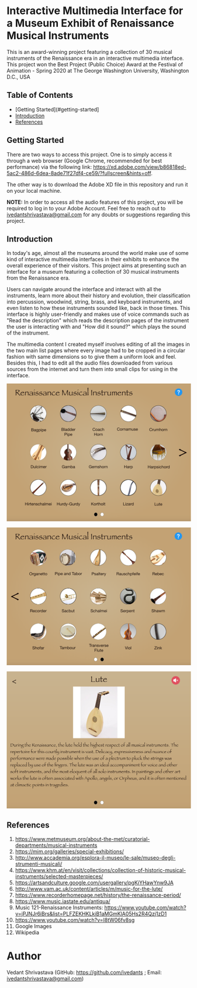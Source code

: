 # Interactive Multimedia Interface for a Museum Exhibit of Renaissance Musical Instruments
This is an award-winning project featuring a collection of 30 musical instruments of the Renaissance era in an interactive multimedia interface. This project won the Best Project (Public Choice) Award at the Festival of Animation - Spring 2020 at The George Washington University, Washington D.C., USA 

## Table of Contents

- [Getting Started](#getting-started]
- [Introduction](#introduction)
- [References](#references)

## Getting Started

There are two ways to access this project. One is to simply access it through a web browser (Google Chrome, recommended for best performance) via the following link: https://xd.adobe.com/view/b86818ed-5ac2-486d-6dea-8ade71f27df4-ce59/?fullscreen&hints=off.

The other way is to download the Adobe XD file in this repository and run it on your local machine. 

**NOTE:** In order to access all the audio features of this project, you will be required to log in to your Adobe Account. Feel free to reach out to ivedantshrivastava@gmail.com for any doubts or suggestions regarding this project.

## Introduction

In today's age, almost all the museums around the world make use of some kind of interactive multimedia interfaces in their exhibits to enhance the overall experience of their visitors. This project aims at presenting such an interface for a museum featuring a collection of 30 musical instruments from the Renaissance era. 

Users can navigate around the interface and interact with all the instruments, learn more about their history and evolution, their classification into percussion, woodwind, string, brass, and keyboard instruments, and even listen to how these instruments sounded like, back in those times. This interface is highly user-friendly and makes use of voice commands such as "Read the description" which reads the description pages of the instrument the user is interacting with and "How did it sound?" which plays the sound of the instrument. 

The multimedia content I created myself involves editing of all the images in the two main list pages where every image had to be cropped in a circular fashion with same dimensions so to give them a uniform look and feel. Besides this, I had to edit all the audio files downloaded from various sources from the internet and turn them into small clips for using in the interface.

![alt text](https://github.com/ivedants/Interactive-Multimedia-Interface-for-a-Museum-Exhibit-of-Renaissance-Musical-Instruments/blob/master/Screenshot%201.png?raw=true)

![alt text](https://github.com/ivedants/Interactive-Multimedia-Interface-for-a-Museum-Exhibit-of-Renaissance-Musical-Instruments/blob/master/Screenshot%202.png?raw=true)

![alt text](https://github.com/ivedants/Interactive-Multimedia-Interface-for-a-Museum-Exhibit-of-Renaissance-Musical-Instruments/blob/master/Screenshot%203.png?raw=true)

## References

1. https://www.metmuseum.org/about-the-met/curatorial-departments/musical-instruments
2. https://mim.org/galleries/special-exhibitions/
3. http://www.accademia.org/esplora-il-museo/le-sale/museo-degli-strumenti-musicali/
4. https://www.khm.at/en/visit/collections/collection-of-historic-musical-instruments/selected-masterpieces/
5. https://artsandculture.google.com/usergallery/pgKiYHawYnw9JA
6. http://www.vam.ac.uk/content/articles/m/music-for-the-lute/
7. https://www.recorderhomepage.net/history/the-renaissance-period/
8. https://www.music.iastate.edu/antiqua/ 
9. Music 121-Renaissance Instruments: https://www.youtube.com/watch?v=jPJNJr6iBrs&list=PLFZEKHKLkiB1aMGmKlA05Hs2R4Qzj1zD1
10. https://www.youtube.com/watch?v=I8tW06fv8sg 
11. Google Images
12. Wikipedia

# Author

Vedant Shrivastava (GitHub: https://github.com/ivedants ; Email: ivedantshrivastava@gmail.com)
